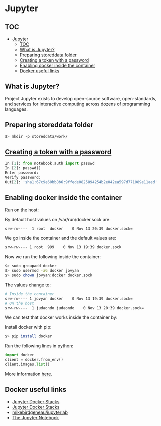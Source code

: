 # Jupyter

## TOC

- [Jupyter](#jupyter)
  - [TOC](#toc)
  - [What is Jupyter?](#what-is-jupyter)
  - [Preparing storeddata folder](#preparing-storeddata-folder)
  - [Creating a token with a password](#creating-a-token-with-a-password)
  - [Enabling docker inside the container](#enabling-docker-inside-the-container)
  - [Docker useful links](#docker-useful-links)

## What is Jupyter?

Project Jupyter exists to develop open-source software, open-standards, and services for interactive computing across dozens of programming languages.

## Preparing storeddata folder

```sh
$> mkdir -p storeddata/work/
```

## [Creating a token with a password](https://jupyter-notebook.readthedocs.io/en/stable/public_server.html)

```python
In [1]: from notebook.auth import passwd
In [2]: passwd()
Enter password:
Verify password:
Out[2]: 'sha1:67c9e60bb8b6:9ffede0825894254b2e042ea597d771089e11aed'
```

## Enabling docker inside the container

Run on the host:

By default host values on /var/run/docker.sock are:

```sh
srw-rw----  1 root  docker    0 Nov 13 20:39 docker.sock=
```

We go inside the container and the default values are: 

```sh
srw-rw---- 1 root  999    0 Nov 13 19:39 docker.sock
```

Now we run the following inside the container:

```sh
$> sudo groupadd docker
$> sudo usermod -aG docker jovyan
$> sudo chown jovyan:docker docker.sock
```

The values change to:

```sh
# Inside the container
srw-rw---- 1 jovyan docker    0 Nov 13 19:39 docker.sock=
# On the host
srw-rw----  1 judaondo judaondo    0 Nov 13 20:39 docker.sock=
```

We can test that docker works inside the container by:

Install docker with pip:

```sh
$> pip install docker
```

Run the following lines in python:

```python
import docker
client = docker.from_env()
client.images.list()
```

More information [here](https://stackoverflow.com/questions/48957195/how-to-fix-docker-got-permission-denied-issue).

## Docker useful links

- [Jupyter Docker Stacks](https://jupyter-docker-stacks.readthedocs.io/en/latest/index.html)
- [Jupyter Docker Stacks](https://github.com/jupyter/docker-stacks)
- [mikebirdgeneau/jupyterlab](https://hub.docker.com/r/mikebirdgeneau/jupyterlab)
- [The Jupyter Notebook](https://jupyter-notebook.readthedocs.io/en/latest/index.html)

